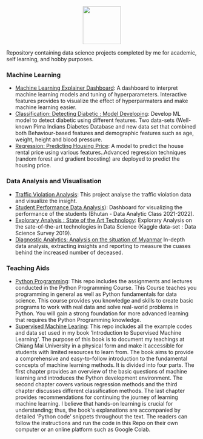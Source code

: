 <div id="header" align="center">
  <img src="https://media.giphy.com/media/M9gbBd9nbDrOTu1Mqx/giphy.gif" width="100"/>
</div>

Repository containing data science projects completed by me for academic, self learning, and hobby purposes.

### Machine Learning
  - [Machine Learning Explainer Dashboard](https://github.com/myothida/machinelearningEx.git): A dashboard to interpret machine learning models and tuning of hyperparameters. Interactive features provides to visualize the effect of hyperparmaters and make machine learning easier. 
  - [Classification: Detecting Diabetic : Model Developing](https://github.com/myothida/diabetic-detection-app.git): Develop ML model to detect diabetic using different features. Two data-sets (Well-known Pima Indians Diabetes Database and new data set that combined both Behaviour-based features and demographic features such as age, weight, height and blood pressure. 
  - [Regression: Predicting Housing Price](https://github.com/myothida/RentalPriceEstimation.git): A model to predict the house rental price using various features..Advanced regression techniques (random forest and gradient boosting) are deployed to predict the housing price. 
### Data Analysis and Visualisation
  - [Traffic Violation Analysis](https://github.com/myothida/TrafficViolationAnalysis.git): This project analyse the traffic violation data and visualize the insight. 
  - [Student Performance Data Analysis](https://github.com/myothida/DA_Students_Grade.git)): Dashboard for visualizing the performance of the students (Bhutan - Data Analytic Class 2021-2022). 
  - [Explorary Analysis : State of the Art Technology](https://github.com/myothida/survey_dashboard.git): Explorary Analysis on the sate-of-the-art technologies in Data Science (Kaggle data-set : Data Science Survey 2019).
  - [Diagnostic Analytics: Analysis on the situation of Myanmar](link) In-depth data analysis, extracting insights and reporting to measure the cuases behind the increased number of deceased. 

### Teaching Aids
- [Python Programming](https://github.com/myothida/PythonProgramming.git): This repo includes the assignments and lectures conducted in the Python Programming Course. This Course teaches you programming in general as well as Python fundamentals for data science. This course provides you knowledge and skills to create basic programs to work with real data and solve real-world problems in Python. You will gain a strong foundation for more advanced learning that requires the Python Programming knowledge.
- [Supervised Machine Learing](https://github.com/myothida/Intro-To-Supervised-Machine-Learning.git): This repo includes all the example codes and data set used in my book 'Introduction to Supervised Machine Learning'. The purpose of this book is to document my teachings at Chiang Mai University in a physical form and make it accessible for students with limited resources to learn from. The book aims to provide a comprehensive and easy-to-follow introduction to the fundamental concepts of machine learning methods. It is divided into four parts. The first chapter provides an overview of the basic questions of machine learning and introduces the Python development environment. The second chapter covers various regression methods and the third chapter discusses different classification methods. The last chapter provides recommendations for continuing the journey of learning machine learning. I believe that hands-on learning is crucial for understanding; thus, the book's explanations are accompanied by detailed ’Python code’ snippets throughout the text. The readers can follow the instructions and run the code in this Repo on their own computer or an online platform such as Google Colab.
